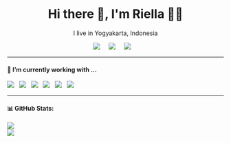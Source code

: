 <h1 align='center'> Hi there 👋, I'm Riella  👩‍💻 </h1>

<p align='center'>
  I live in Yogyakarta, Indonesia
</p>

<p align='center'>
  <a href="https://instagram.com/ratiqaz"><img src="https://img.shields.io/badge/Instagram-%23E4405F.svg?&style=for-the-badge&logo=Instagram&logoColor=white"/></a>&nbsp;&nbsp;&nbsp;&nbsp;
  <a href="https://twitter.com/riellakei"><img src="https://img.shields.io/badge/twitter-%231DA1F2.svg?&style=for-the-badge&logo=twitter&logoColor=white" /></a>&nbsp;&nbsp;&nbsp;&nbsp;
  <a href="https://www.linkedin.com/in/atiqadesytazahrani/"><img src="https://img.shields.io/badge/linkedin-%230077B5.svg?&style=for-the-badge&logo=linkedin&logoColor=white" /></a>&nbsp;&nbsp;&nbsp;&nbsp;
</p>


<hr>

<h4>🔭  I’m currently working with ...</h4>

<p >
  <img src="https://img.shields.io/badge/html5%20-%23e34f26.svg?&style=for-the-badge&logo=html5&logoColor=white" />&nbsp;&nbsp;
  <img src="https://img.shields.io/badge/CSS3-1572B6?&style=for-the-badge&logo=css3&logoColor=white" />&nbsp;&nbsp;
  <img src="https://img.shields.io/badge/java-%23ED8B00.svg?style=for-the-badge&logo=openjdk&logoColor=white" />&nbsp;&nbsp;
  <img src="https://img.shields.io/badge/Bootstrap-563D7C?style=for-the-badge&logo=bootstrap&logoColor=white">&nbsp;&nbsp;
  <img src="https://img.shields.io/badge/c++-%2300599C.svg?style=for-the-badge&logo=c%2B%2B&logoColor=white">&nbsp;&nbsp;
  <img src="https://img.shields.io/badge/python-3670A0?style=for-the-badge&logo=python&logoColor=ffdd54">&nbsp;&nbsp;
</p>


<hr>


#### 📊 GitHub Stats:
![](https://github-readme-stats.vercel.app/api?username=keiriella&theme=tokyonight&hide_border=false&include_all_commits=false&count_private=false)<br/>
![](https://nirzak-streak-stats.vercel.app/?user=keiriella&theme=tokyonight&hide_border=false)
